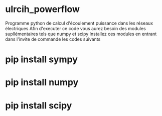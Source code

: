 # ulrcih_powerflow
Programme python de calcul d'écoulement puissance dans les réseaux électriques
Afin d'executer ce code vous aurez besoin des modules supllémentaires tels que numpy et scipy
Installez ces modules en entrant dans l'invite de commande les codes suivants
# pip install sympy
# pip install numpy
# pip install scipy
